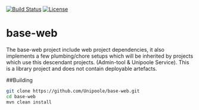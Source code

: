 [![Build Status](https://travis-ci.org/Unipoole/base-web.svg?branch=master)](https://travis-ci.org/Unipoole/base-web)
[![License](https://img.shields.io/badge/License-ECL%202.0-blue.svg)](https://opensource.org/licenses/ECL-2.0)
# base-web
The base-web project include web project dependencies, it also implements a few plumbing/chore setups which will be inherited by projects which use this descendant projects. (Admin-tool & Unipoole Service).
This is a library project and does not contain deployable artefacts.

##Building
```bash
git clone https://github.com/Unipoole/base-web.git
cd base-web
mvn clean install
```